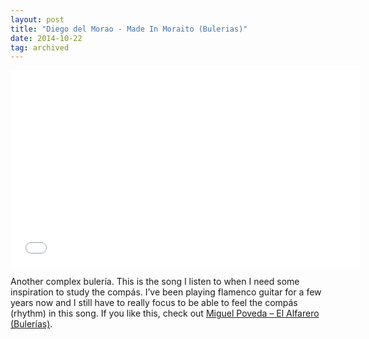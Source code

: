 ```yaml
---
layout: post
title: "Diego del Morao - Made In Moraito (Bulerias)"
date: 2014-10-22
tag: archived
---
```

<p><iframe src="//www.youtube.com/embed/9LQUa2jbm5Y" width="560" height="315" frameborder="0" allowfullscreen="allowfullscreen"></iframe></p>
<p>Another complex bulería. This is the song I listen to when I need some inspiration to study the compás. I&#8217;ve been playing flamenco guitar for a few years now and I still have to really focus to be able to feel the compás (rhythm) in this song. If you like this, check out <a title="Miguel Poveda – El Alfarero (Bulerías)" href="{{ site.baseurl }}{% post_url 2014-10-22-miguel-poveda-el-alfarero-bulerias %}">Miguel Poveda &#8211; El Alfarero (Bulerías)</a>.</p>
